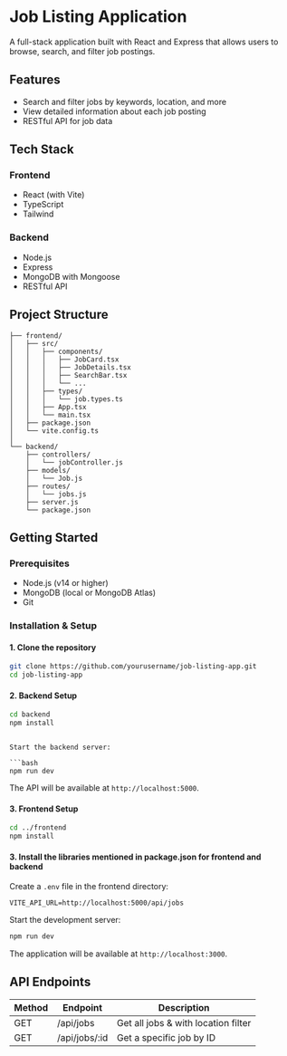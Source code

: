 # Job Listing Application

A full-stack application built with React and Express that allows users to browse, search, and filter job postings.

## Features

- Search and filter jobs by keywords, location, and more
- View detailed information about each job posting
- RESTful API for job data

## Tech Stack

### Frontend
- React (with Vite)
- TypeScript
- Tailwind

### Backend
- Node.js
- Express
- MongoDB with Mongoose
- RESTful API

## Project Structure

```
├── frontend/
│   ├── src/
│   │   ├── components/
│   │   │   ├── JobCard.tsx
│   │   │   ├── JobDetails.tsx
│   │   │   ├── SearchBar.tsx
│   │   │   └── ...
│   │   ├── types/
│   │   │   └── job.types.ts
│   │   ├── App.tsx
│   │   └── main.tsx
│   ├── package.json
│   └── vite.config.ts
│
└── backend/
    ├── controllers/
    │   └── jobController.js
    ├── models/
    │   └── Job.js
    ├── routes/
    │   └── jobs.js
    ├── server.js
    └── package.json
```

## Getting Started

### Prerequisites

- Node.js (v14 or higher)
- MongoDB (local or MongoDB Atlas)
- Git

### Installation & Setup

#### 1. Clone the repository

```bash
git clone https://github.com/yourusername/job-listing-app.git
cd job-listing-app
```

#### 2. Backend Setup

```bash
cd backend
npm install
```


```

Start the backend server:

```bash
npm run dev
```

The API will be available at `http://localhost:5000`.

#### 3. Frontend Setup

```bash
cd ../frontend
npm install

```
#### 3. Install the libraries mentioned in package.json for frontend and backend

Create a `.env` file in the frontend directory:

```
VITE_API_URL=http://localhost:5000/api/jobs
```

Start the development server:

```bash
npm run dev
```

The application will be available at `http://localhost:3000`.

## API Endpoints

| Method | Endpoint | Description |
|--------|----------|-------------|
| GET    | /api/jobs | Get all jobs & with location filter |
| GET    | /api/jobs/:id | Get a specific job by ID |

